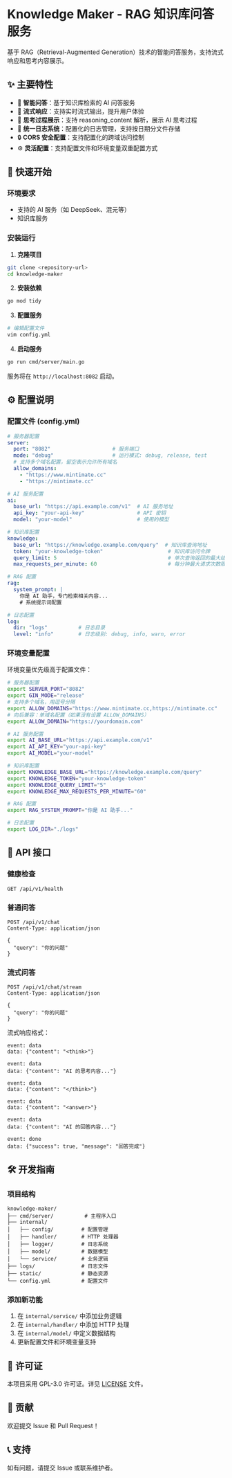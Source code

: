 # Knowledge Maker - RAG 知识库问答服务

基于 RAG（Retrieval-Augmented Generation）技术的智能问答服务，支持流式响应和思考内容展示。

## ✨ 主要特性

- 🤖 **智能问答**：基于知识库检索的 AI 问答服务
- 🌊 **流式响应**：支持实时流式输出，提升用户体验
- 🧠 **思考过程展示**：支持 reasoning_content 解析，展示 AI 思考过程
- 📝 **统一日志系统**：配置化的日志管理，支持按日期分文件存储
- 🔒 **CORS 安全配置**：支持配置化的跨域访问控制
- ⚙️ **灵活配置**：支持配置文件和环境变量双重配置方式

## 🚀 快速开始

### 环境要求

- 支持的 AI 服务（如 DeepSeek、混元等）
- 知识库服务

### 安装运行

1. **克隆项目**
```bash
git clone <repository-url>
cd knowledge-maker
```

2. **安装依赖**
```bash
go mod tidy
```

3. **配置服务**
```bash
# 编辑配置文件
vim config.yml
```

4. **启动服务**
```bash
go run cmd/server/main.go
```

服务将在 `http://localhost:8082` 启动。

## ⚙️ 配置说明

### 配置文件 (config.yml)

```yaml
# 服务器配置
server:
  port: "8082"                    # 服务端口
  mode: "debug"                   # 运行模式: debug, release, test
  # 支持多个域名配置，留空表示允许所有域名
  allow_domains:
    - "https://www.mintimate.cc"
    - "https://mintimate.cc"

# AI 服务配置
ai:
  base_url: "https://api.example.com/v1"  # AI 服务地址
  api_key: "your-api-key"                 # API 密钥
  model: "your-model"                     # 使用的模型

# 知识库配置
knowledge:
  base_url: "https://knowledge.example.com/query"  # 知识库查询地址
  token: "your-knowledge-token"                     # 知识库访问令牌
  query_limit: 5                                    # 单次查询返回的最大结果数量
  max_requests_per_minute: 60                       # 每分钟最大请求次数限制

# RAG 配置
rag:
  system_prompt: |
    你是 AI 助手，专门检索相关内容...
    # 系统提示词配置

# 日志配置
log:
  dir: "logs"          # 日志目录
  level: "info"        # 日志级别: debug, info, warn, error
```

### 环境变量配置

环境变量优先级高于配置文件：

```bash
# 服务器配置
export SERVER_PORT="8082"
export GIN_MODE="release"
# 支持多个域名，用逗号分隔
export ALLOW_DOMAINS="https://www.mintimate.cc,https://mintimate.cc"
# 向后兼容：单域名配置（如果没有设置 ALLOW_DOMAINS）
export ALLOW_DOMAIN="https://yourdomain.com"

# AI 服务配置
export AI_BASE_URL="https://api.example.com/v1"
export AI_API_KEY="your-api-key"
export AI_MODEL="your-model"

# 知识库配置
export KNOWLEDGE_BASE_URL="https://knowledge.example.com/query"
export KNOWLEDGE_TOKEN="your-knowledge-token"
export KNOWLEDGE_QUERY_LIMIT="5"
export KNOWLEDGE_MAX_REQUESTS_PER_MINUTE="60"

# RAG 配置
export RAG_SYSTEM_PROMPT="你是 AI 助手..."

# 日志配置
export LOG_DIR="./logs"
```

## 📡 API 接口

### 健康检查
```http
GET /api/v1/health
```

### 普通问答
```http
POST /api/v1/chat
Content-Type: application/json

{
  "query": "你的问题"
}
```

### 流式问答
```http
POST /api/v1/chat/stream
Content-Type: application/json

{
  "query": "你的问题"
}
```

流式响应格式：
```
event: data
data: {"content": "<think>"}

event: data
data: {"content": "AI 的思考内容..."}

event: data
data: {"content": "</think>"}

event: data
data: {"content": "<answer>"}

event: data
data: {"content": "AI 的回答内容..."}

event: done
data: {"success": true, "message": "回答完成"}
```

## 🛠️ 开发指南

### 项目结构
```
knowledge-maker/
├── cmd/server/          # 主程序入口
├── internal/
│   ├── config/         # 配置管理
│   ├── handler/        # HTTP 处理器
│   ├── logger/         # 日志系统
│   ├── model/          # 数据模型
│   └── service/        # 业务逻辑
├── logs/               # 日志文件
├── static/             # 静态资源
└── config.yml          # 配置文件
```

### 添加新功能
1. 在 `internal/service/` 中添加业务逻辑
2. 在 `internal/handler/` 中添加 HTTP 处理
3. 在 `internal/model/` 中定义数据结构
4. 更新配置文件和环境变量支持

## 📄 许可证

本项目采用 GPL-3.0 许可证。详见 [LICENSE](LICENSE) 文件。

## 🤝 贡献

欢迎提交 Issue 和 Pull Request！

## 📞 支持

如有问题，请提交 Issue 或联系维护者。